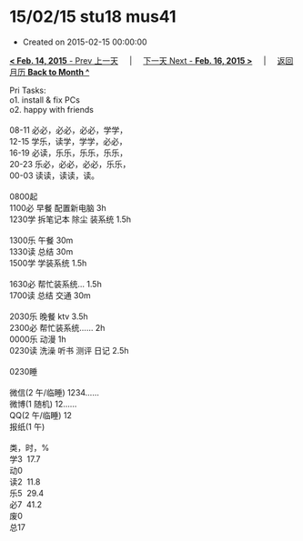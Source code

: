 # 15/02/15 stu18 mus41

- Created on 2015-02-15 00:00:00

[**< Feb. 14, 2015** - Prev 上一天](/lifelogs/2015/02/d14.md) &nbsp; &nbsp; | &nbsp; &nbsp; [下一天 Next - **Feb. 16, 2015 >**](/lifelogs/2015/02/d16.md) &nbsp; &nbsp; |  &nbsp; &nbsp; [返回月历 **Back to Month ^**](/lifelogs/2015/02/index.md)
<br/><div>Pri Tasks:<br/>o1. install & fix PCs<br/>o2. happy with friends<div><br/></div>08-11 必必，必必，必必，学学，<br/>12-15 学乐，读学，学学，必必，<br/>16-19 必读，乐乐，乐乐，乐乐，<br/>20-23 乐必，必必，必必，乐乐，<br/>00-03 读读，读读，读。<div><br/></div>0800起<br/>1100必 早餐 配置新电脑 3h<br/>1230学 拆笔记本 除尘 装系统 1.5h<div><br/></div>1300乐 午餐 30m<br/>1330读 总结 30m<br/>1500学 学装系统 1.5h<div><br/></div>1630必 帮忙装系统… 1.5h<br/>1700读 总结 交通 30m<div><br/></div>2030乐 晚餐 ktv 3.5h<br/>2300必 帮忙装系统…… 2h<br/>0000乐 动漫 1h<br/>0230读 洗澡 听书 测评 日记 2.5h<div><br/></div>0230睡<div><br/></div>微信(2 午/临睡) 1234……<br/>微博(1 随机) 12……<br/>QQ(2 午/临睡) 12<br/>报纸(1 午)<div><br/></div>类，时，%<br/>学3  17.7<br/>动0<br/>读2  11.8<br/>乐5  29.4<br/>必7  41.2<br/>废0<br/>总17
